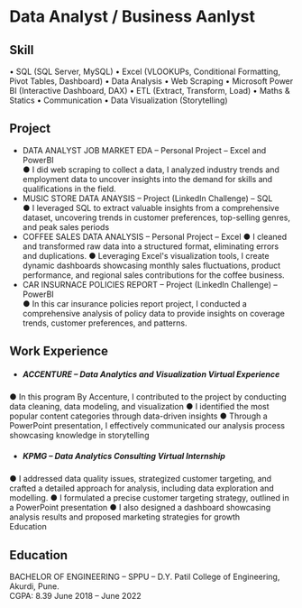 # Data Analyst / Business Aanlyst

## Skill 
•	SQL (SQL Server, MySQL)
•	Excel (VLOOKUPs, Conditional Formatting, Pivot Tables, Dashboard)
•	Data Analysis 
•	Web Scraping 
•	Microsoft Power BI (Interactive Dashboard, DAX)
•	ETL (Extract, Transform, Load)
•	Maths & Statics 
•	Communication 
•	Data Visualization (Storytelling)

## Project 
- DATA ANALYST JOB MARKET EDA – Personal Project – Excel and PowerBI	
●	I did web scraping to collect a data, I analyzed industry trends and employment data to uncover insights into the demand for skills and qualifications in the field.
- MUSIC STORE DATA ANAYSIS – Project (LinkedIn Challenge) – SQL                                                                        
●	I leveraged SQL to extract valuable insights from a comprehensive dataset, uncovering trends in customer preferences, top-selling genres, and peak sales periods
- COFFEE SALES DATA ANALYSIS – Personal Project – Excel	
●	I cleaned and transformed raw data into a structured format, eliminating errors and duplications. 
●	Leveraging Excel's visualization tools, I create dynamic dashboards showcasing monthly sales fluctuations, product performance, and regional sales contributions for the coffee business.
- CAR INSURNACE POLICIES REPORT – Project (LinkedIn Challenge) – PowerBI	
●	In this car insurance policies report project, I conducted a comprehensive analysis of policy data to provide insights on coverage trends, customer preferences, and patterns.

## Work Experience
- ##### ACCENTURE – Data Analytics and Visualization Virtual Experience 	
●	In this program By Accenture, I contributed to the project by conducting data cleaning, data modeling, and visualization
●	I identified the most popular content categories through data-driven insights
●	Through a PowerPoint presentation, I effectively communicated our analysis process showcasing knowledge in storytelling  
- ##### KPMG – Data Analytics Consulting Virtual Internship 
●	I addressed data quality issues, strategized customer targeting, and crafted a detailed approach for analysis, including data exploration and modelling.
●	I formulated a precise customer targeting strategy, outlined in a PowerPoint presentation
●	I also designed a dashboard showcasing analysis results and proposed marketing strategies for growth	
Education

## Education
BACHELOR OF ENGINEERING – SPPU – D.Y. Patil College of Engineering, Akurdi, Pune.                                  
CGPA: 8.39
June 2018 – June 2022






